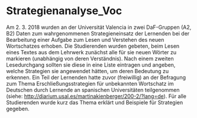 # Strategienanalyse_Voc

Am 2. 3. 2018 wurden an der Universität Valencia in zwei DaF-Gruppen (A2, B2) Daten zum wahrgenommenen Strategieneinsatz der Lernenden bei der Bearbeitung einer Aufgabe zum Lesen und Verstehen des neuen Wortschatzes erhoben. Die Studierenden wurden gebeten, beim Lesen eines Textes aus dem Lehrwerk zunächst alle für sie neuen Wörter zu markieren (unabhängig von deren Verständnis). Nach einem zweiten Lesedurchgang sollten sie diese in eine Liste eintragen und angeben, welche Strategien sie angewendet hätten, um deren Bedeutung zu erkennen. Ein Teil der Lernenden hatte zuvor (freiwillig) an der Befragung zum Thema Erschließungsstrategien für unbekannten Wortschatz im Deutschen durch Lernende an spanischen Universitäten teilgenommen (siehe: http://diarium.usal.es/martinakienberger/200-2/?lang=de). Für alle Studierenden wurde kurz das Thema erklärt und Beispiele für Strategien gegeben.
